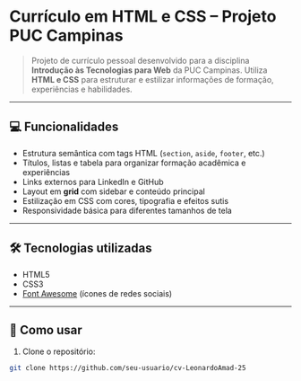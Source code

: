 # Currículo em HTML e CSS – Projeto PUC Campinas

> Projeto de currículo pessoal desenvolvido para a disciplina **Introdução às Tecnologias para Web** da PUC Campinas. Utiliza **HTML e CSS** para estruturar e estilizar informações de formação, experiências e habilidades.

---

## 💻 Funcionalidades

- Estrutura semântica com tags HTML (`section`, `aside`, `footer`, etc.)  
- Títulos, listas e tabela para organizar formação acadêmica e experiências  
- Links externos para LinkedIn e GitHub  
- Layout em **grid** com sidebar e conteúdo principal  
- Estilização em CSS com cores, tipografia e efeitos sutis  
- Responsividade básica para diferentes tamanhos de tela  

---

## 🛠 Tecnologias utilizadas

- HTML5  
- CSS3  
- [Font Awesome](https://fontawesome.com/) (ícones de redes sociais)  

---

## 🚀 Como usar

1. Clone o repositório:  
```bash
git clone https://github.com/seu-usuario/cv-LeonardoAmad-25


